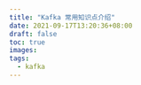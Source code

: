 ```yaml
---
title: "Kafka 常用知识点介绍"
date: 2021-09-17T13:20:36+08:00
draft: false
toc: true
images:
tags: 
  - kafka
---
```


